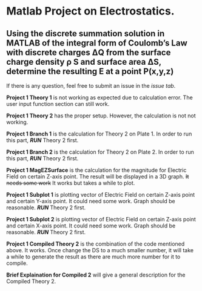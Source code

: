 # Matlab Project on Electrostatics.

## Using the discrete summation solution in MATLAB of the integral form of Coulomb’s Law with discrete charges ΔQ from the surface charge density ρ S and surface area ΔS, determine the resulting E at a point P(x,y,z)

If there is any question, feel free to submit an issue in the _issue tab_.

**Project 1 Theory 1** is not working as expected due to calculation error. The user input function section can still work.

**Project 1 Theory 2** has the proper setup. However, the calculation is not not working.

**Project 1 Branch 1** is the calculation for Theory 2 on Plate 1. In order to run this part, **_RUN_** Theory 2 first.

**Project 1 Branch 2** is the calculation for Theory 2 on Plate 2. In order to run this part, **_RUN_** Theory 2 first.

**Project 1 MagEZSurface** is the calculation for the magnitude for Electric Field on certain Z-axis point. 
  The result will be displayed in a 3D graph. ~~It needs some work~~ It works but takes a while to plot.
  
**Project 1 Subplot 1** is plotting vector of Electric Field on certain Z-axis point and certain Y-axis point.
  It could need some work. Graph should be reasonable. **_RUN_** Theory 2 first.

**Project 1 Subplot 2** is plotting vector of Electric Field on certain Z-axis point and certain X-axis point.
  It could need some work. Graph should be reasonable. **_RUN_** Theory 2 first.
  
**Project 1 Compiled Theory 2** is the combination of the code mentioned above. It works. Once change the DS to a much smaller number, it will take a while to generate the result as there are much more number for it to compile.

**Brief Explaination for Compiled 2** will give a general description for the Compiled Theory 2.


